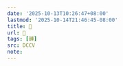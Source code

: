 ```yaml
---
date: '2025-10-13T10:26:47+08:00'
lastmod: '2025-10-14T21:46:45-08:00'
title: 􃰸
url: 􃰸
tags: [韡]
src: DCCV
note:
---
```

